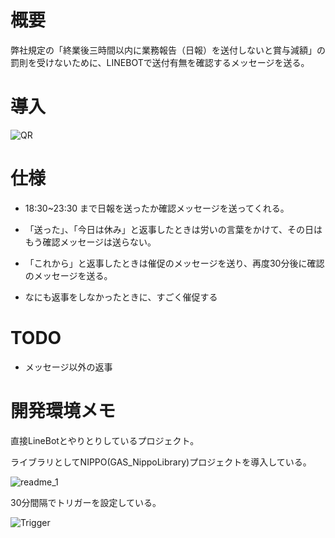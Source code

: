 # 概要

弊社規定の「終業後三時間以内に業務報告（日報）を送付しないと賞与減額」の罰則を受けないために、LINEBOTで送付有無を確認するメッセージを送る。

# 導入

![QR](https://user-images.githubusercontent.com/53109614/88427077-39651f00-ce2d-11ea-9b0e-4fc3cbe78385.png)

# 仕様

 * 18:30~23:30 まで日報を送ったか確認メッセージを送ってくれる。

 * 「送った」、「今日は休み」と返事したときは労いの言葉をかけて、その日はもう確認メッセージは送らない。
 
 * 「これから」と返事したときは催促のメッセージを送り、再度30分後に確認のメッセージを送る。

 * なにも返事をしなかったときに、すごく催促する

# TODO

* メッセージ以外の返事

# 開発環境メモ

直接LineBotとやりとりしているプロジェクト。

ライブラリとしてNIPPO(GAS_NippoLibrary)プロジェクトを導入している。

![readme_1](https://user-images.githubusercontent.com/53109614/88421400-7af0cc80-ce23-11ea-91dc-29adc5e763fa.png)

30分間隔でトリガーを設定している。

![Trigger](https://user-images.githubusercontent.com/53109614/88425750-e1c5b400-ce2a-11ea-96b2-40b6c7a48de2.png)
